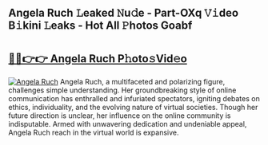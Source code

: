 ## Angela Ruch 𝙻eaked 𝙽u𝚍e - Part-OXq 𝚅𝚒deo B𝚒kini 𝙻eaks - Hot All 𝙿hotos Goabf

# <h2><a href="http://ld1hnhp.urlbe.top/?page=Angela+Ruch">🔗🔗👉👉 Angela Ruch P𝚑oto𝚜Vid𝚎o</a></h2>

[![Angela Ruch](https://i.imgur.com/eBuTRDB.gif)](http://ld1hnhp.urlbe.top/?page=Angela+Ruch)
Angela Ruch, a multifaceted and polarizing figure, challenges simple understanding. Her groundbreaking style of online communication has enthralled and infuriated spectators, igniting debates on ethics, individuality, and the evolving nature of virtual societies. Though her future direction is unclear, her influence on the online community is indisputable. Armed with unwavering dedication and undeniable appeal, Angela Ruch reach in the virtual world is expansive.
